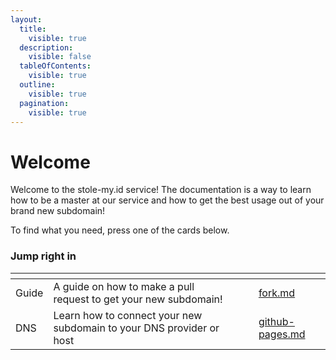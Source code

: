 ```yaml
---
layout:
  title:
    visible: true
  description:
    visible: false
  tableOfContents:
    visible: true
  outline:
    visible: true
  pagination:
    visible: true
---
```


# Welcome

Welcome to the stole-my.id service! The documentation is a way to learn how to be a master at our service and how to get the best usage out of your brand new subdomain!

To find what you need, press one of the cards below.

### Jump right in

<table data-card-size="large" data-view="cards"><thead><tr><th></th><th></th><th data-hidden data-card-cover data-type="files"></th><th data-hidden></th><th data-hidden data-card-target data-type="content-ref"></th></tr></thead><tbody><tr><td>Guide</td><td>A guide on how to make a pull request to get your new subdomain!</td><td></td><td></td><td><a href="guide/fork.md">fork.md</a></td></tr><tr><td>DNS</td><td>Learn how to connect your new subdomain to your DNS provider or host</td><td></td><td></td><td><a href="dns/github-pages.md">github-pages.md</a></td></tr></tbody></table>
